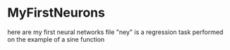 # MyFirstNeurons 
here are my first neural networks
file "ney" is a regression task performed on the example of a sine function 
